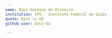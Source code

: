 ```yaml
---
name: Davi Galdino de Oliveira  
institution: IFG - Instituto Federal de Goiás
quote: East is UP 
github_user: Davi-Ga

---
```

